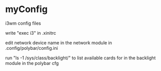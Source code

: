 # myConfig

i3wm config files

write "exec i3" in .xinitrc

edit network device name in the network module in .config/polybar/config.ini

run "ls -1 /sys/class/backlight/" to list available cards for in the backlight module in the polybar cfg
